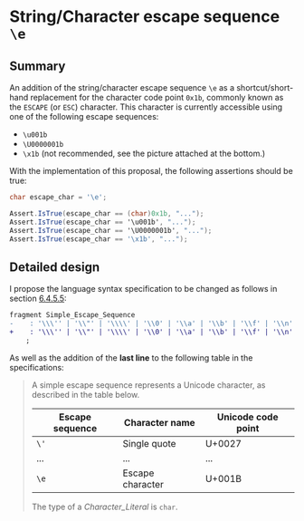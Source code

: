 
# String/Character escape sequence `\e`

## Summary
An addition of the string/character escape sequence `\e` as a shortcut/short-hand replacement for the character code point `0x1b`, commonly known as the `ESCAPE` (or `ESC`) character.  This character is currently accessible using one of the following escape sequences:
- `\u001b`
- `\U0000001b`
- `\x1b` (not recommended, see the picture attached at the bottom.)

With the implementation of this proposal, the following assertions should be true:
```csharp
char escape_char = '\e';

Assert.IsTrue(escape_char == (char)0x1b, "...");
Assert.IsTrue(escape_char == '\u001b', "...");
Assert.IsTrue(escape_char == '\U0000001b', "...");
Assert.IsTrue(escape_char == '\x1b', "...");
```

## Detailed design
I propose the language syntax specification to be changed as follows in section [6.4.5.5](https://github.com/dotnet/csharpstandard/blob/standard-v6/standard/lexical-structure.md#6455-character-literals):

```diff
fragment Simple_Escape_Sequence
-    : '\\\'' | '\\"' | '\\\\' | '\\0' | '\\a' | '\\b' | '\\f' | '\\n' | '\\r' | '\\t' | '\\v'
+    : '\\\'' | '\\"' | '\\\\' | '\\0' | '\\a' | '\\b' | '\\f' | '\\n' | '\\r' | '\\t' | '\\v' | '\\e'
    ;
```
As well as the addition of the **last line** to the following table in the specifications:

> A simple escape sequence represents a Unicode character, as described in the table below.
> 
> | **Escape sequence** | **Character name** | **Unicode code point** |
> |---------------------|--------------------|--------------------|
> | `\'`                | Single quote       | U+0027             |
> | ...                | ...       | ...             |
> | `\e`                | Escape character       | U+001B             |
> 
> The type of a *Character_Literal* is `char`.
